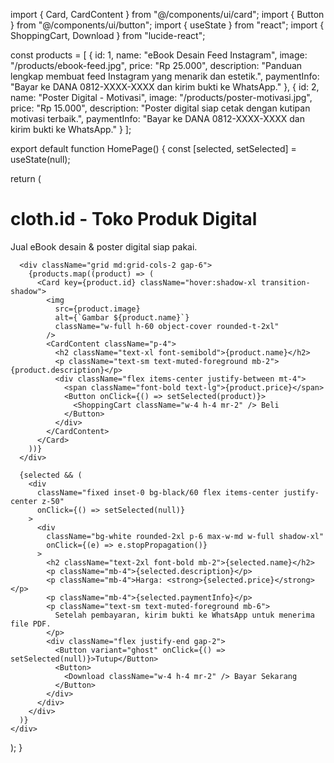 import { Card, CardContent } from "@/components/ui/card";
import { Button } from "@/components/ui/button";
import { useState } from "react";
import { ShoppingCart, Download } from "lucide-react";

const products = [
  {
    id: 1,
    name: "eBook Desain Feed Instagram",
    image: "/products/ebook-feed.jpg",
    price: "Rp 25.000",
    description: "Panduan lengkap membuat feed Instagram yang menarik dan estetik.",
    paymentInfo: "Bayar ke DANA 0812-XXXX-XXXX dan kirim bukti ke WhatsApp."
  },
  {
    id: 2,
    name: "Poster Digital - Motivasi",
    image: "/products/poster-motivasi.jpg",
    price: "Rp 15.000",
    description: "Poster digital siap cetak dengan kutipan motivasi terbaik.",
    paymentInfo: "Bayar ke DANA 0812-XXXX-XXXX dan kirim bukti ke WhatsApp."
  }
];

export default function HomePage() {
  const [selected, setSelected] = useState(null);

  return (
    <div className="max-w-5xl mx-auto px-4 py-10">
      <h1 className="text-4xl font-bold mb-6 text-center">cloth.id - Toko Produk Digital</h1>
      <p className="text-center mb-10 text-muted-foreground">
        Jual eBook desain & poster digital siap pakai.
      </p>

      <div className="grid md:grid-cols-2 gap-6">
        {products.map((product) => (
          <Card key={product.id} className="hover:shadow-xl transition-shadow">
            <img
              src={product.image}
              alt={`Gambar ${product.name}`}
              className="w-full h-60 object-cover rounded-t-2xl"
            />
            <CardContent className="p-4">
              <h2 className="text-xl font-semibold">{product.name}</h2>
              <p className="text-sm text-muted-foreground mb-2">{product.description}</p>
              <div className="flex items-center justify-between mt-4">
                <span className="font-bold text-lg">{product.price}</span>
                <Button onClick={() => setSelected(product)}>
                  <ShoppingCart className="w-4 h-4 mr-2" /> Beli
                </Button>
              </div>
            </CardContent>
          </Card>
        ))}
      </div>

      {selected && (
        <div
          className="fixed inset-0 bg-black/60 flex items-center justify-center z-50"
          onClick={() => setSelected(null)}
        >
          <div
            className="bg-white rounded-2xl p-6 max-w-md w-full shadow-xl"
            onClick={(e) => e.stopPropagation()}
          >
            <h2 className="text-2xl font-bold mb-2">{selected.name}</h2>
            <p className="mb-4">{selected.description}</p>
            <p className="mb-4">Harga: <strong>{selected.price}</strong></p>
            <p className="mb-4">{selected.paymentInfo}</p>
            <p className="text-sm text-muted-foreground mb-6">
              Setelah pembayaran, kirim bukti ke WhatsApp untuk menerima file PDF.
            </p>
            <div className="flex justify-end gap-2">
              <Button variant="ghost" onClick={() => setSelected(null)}>Tutup</Button>
              <Button>
                <Download className="w-4 h-4 mr-2" /> Bayar Sekarang
              </Button>
            </div>
          </div>
        </div>
      )}
    </div>
  );
}
